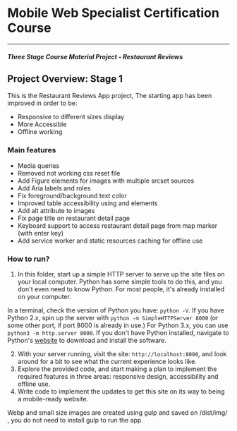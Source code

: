 # Mobile Web Specialist Certification Course
---
#### _Three Stage Course Material Project - Restaurant Reviews_

## Project Overview: Stage 1


This is the Restaurant Reviews App project,
The starting app has been improved in order to be:

- Responsive to different sizes display
- More Accessible
- Offline working


### Main features

- Media queries
- Removed not working css reset file
- Add Figure elements for images with multiple srcset sources 
- Add Aria labels and roles 
- Fix foreground/background text color
- Improved table accessibility using <caption> and <th> elements
- Add alt attribute to images
- Fix page title on restaurant detail page
- Keyboard support to access restaurant detail page from map marker (with enter key)
- Add service worker and  static resources caching for offline use



### How to run?

1. In this folder, start up a simple HTTP server to serve up the site files on your local computer. Python has some simple tools to do this, and you don't even need to know Python. For most people, it's already installed on your computer. 

In a terminal, check the version of Python you have: `python -V`. If you have Python 2.x, spin up the server with `python -m SimpleHTTPServer 8000` (or some other port, if port 8000 is already in use.) For Python 3.x, you can use `python3 -m http.server 8000`. If you don't have Python installed, navigate to Python's [website](https://www.python.org/) to download and install the software.

2. With your server running, visit the site: `http://localhost:8000`, and look around for a bit to see what the current experience looks like.
3. Explore the provided code, and start making a plan to implement the required features in three areas: responsive design, accessibility and offline use.
4. Write code to implement the updates to get this site on its way to being a mobile-ready website.

Webp and small size images are created using gulp and saved on /dist/img/ , 
you do not need to install gulp to run the app.



